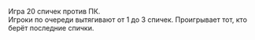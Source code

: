 Игра 20 спичек против ПК. 
<br>
Игроки по очереди вытягивают от 1 до 3 спичек. Проигрывает тот, кто берёт последние спички.
